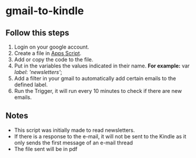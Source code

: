 # gmail-to-kindle
## Follow this steps
1. Login on your google account.
2. Create a file in [Apps Script](https://script.google.com/home).
3. Add or copy the code to the file.
4. Put in the variables the values indicated in their name. **For example:** var *label*: *'newsletters'*;
5. Add a filter in your gmail to automatically add certain emails to the defined label.
6. Run the Trigger, it will run every 10 minutes to check if there are new emails.
## Notes
  - This script was initially made to read newsletters.
  - If there is a response to the e-mail, it will not be sent to the Kindle as it only sends the first message of an e-mail thread
  - The file sent will be in pdf

